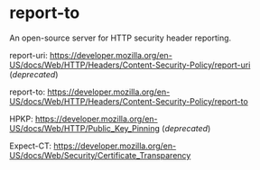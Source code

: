 # report-to
An open-source server for HTTP security header reporting.

report-uri: https://developer.mozilla.org/en-US/docs/Web/HTTP/Headers/Content-Security-Policy/report-uri (_deprecated_)

report-to: https://developer.mozilla.org/en-US/docs/Web/HTTP/Headers/Content-Security-Policy/report-to

HPKP: https://developer.mozilla.org/en-US/docs/Web/HTTP/Public_Key_Pinning (_deprecated_)

Expect-CT: https://developer.mozilla.org/en-US/docs/Web/Security/Certificate_Transparency

